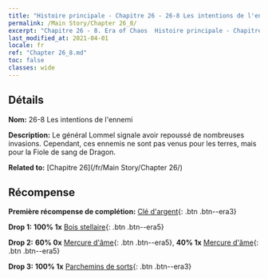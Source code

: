 ```yaml
---
title: "Histoire principale - Chapitre 26 - 26-8 Les intentions de l'ennemi"
permalink: /Main Story/Chapter 26_8/
excerpt: "Chapitre 26 - 8. Era of Chaos  Histoire principale - Chapitre 26_8. 26-8 Les intentions de l'ennemi"
last_modified_at: 2021-04-01
locale: fr
ref: "Chapter 26_8.md"
toc: false
classes: wide
---
```


## Détails

 **Nom:** 26-8 Les intentions de l'ennemi

 **Description:** Le général Lommel signale avoir repoussé de nombreuses invasions. Cependant, ces ennemis ne sont pas venus pour les terres, mais pour la Fiole de sang de Dragon.

 **Related to:** [Chapitre 26](/fr/Main Story/Chapter 26/)

## Récompense

 **Première récompense de complétion:** [Clé d'argent](/fr/Items/con_693/){: .btn .btn--era3}

 **Drop 1:** **100% 1x** [Bois stellaire](/fr/Items/mat_90/){: .btn .btn--era5}

 **Drop 2:** **60% 0x** [Mercure d'âme](/fr/Items/mat_84/){: .btn .btn--era5}, **40% 1x** [Mercure d'âme](/fr/Items/mat_84/){: .btn .btn--era5}

 **Drop 3:** **100% 1x** [Parchemins de sorts](/fr/Items/con_694/){: .btn .btn--era3}

